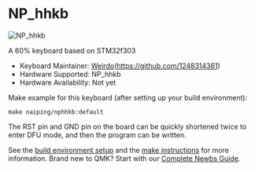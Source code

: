 # NP_hhkb

![NP_hhkb](https://i.imgur.com/XnA4qVU.png)

A 60% keyboard based on STM32f303

* Keyboard Maintainer:  [Weirdo](https://weirdo-f.github.io)(https://github.com/1248314361)
* Hardware Supported: NP_hhkb
* Hardware Availability: Not yet

Make example for this keyboard (after setting up your build environment):

    make naiping/nphhkb:default

The RST pin and GND pin on the board can be quickly shortened twice to enter DFU mode, and then the program can be written.

See the [build environment setup](https://docs.qmk.fm/#/getting_started_build_tools) and the [make instructions](https://docs.qmk.fm/#/getting_started_make_guide) for more information. Brand new to QMK? Start with our [Complete Newbs Guide](https://docs.qmk.fm/#/newbs).
